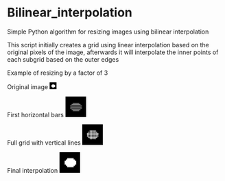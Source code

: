 # Bilinear_interpolation
Simple Python algorithm for resizing images using bilinear interpolation

This script initially creates a grid using linear interpolation based on the original pixels of the image, afterwards it will interpolate the inner points of each subgrid based on the outer edges

Example of resizing by a factor of 3

Original image
![Original Image](test.png?raw=true "Original image")

First horizontal bars
![Horizontal grid](assets/result_horizontal.png?raw=true "horizontal")

Full grid with vertical lines
![Vertical grid](assets/result_vertical.png?raw=true "grid")

Final interpolation
![Final Result](assets/result.png?raw=true "final result")
